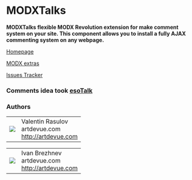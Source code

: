 # MODXTalks

**MODXTalks flexible MODX Revolution extension for make comment system on your site. This component allows you to install a fully AJAX commenting system on any webpage.**

[Homepage](http://modxtalks.artdevue.com)

[MODX extras](http://modx.com/extras/package/modxtalks)

[Issues Tracker](https://github.com/artdevue/modxTalks/issues)

### Comments idea took [esoTalk](http://esotalk.org)

### Authors
<table>
  <tr>
    <td><img src="http://www.gravatar.com/avatar/39ef1c740deff70b054c1d9ae8f86d02?s=60"></td>
    <td valign="middle">Valentin Rasulov<br>artdevue.com<br><a href="http://artdevue.com">http://artdevue.com</a></td>
  </tr>
</table>
<table>
   <tr>
    <td><img src="http://www.gravatar.com/avatar/3318fa1e75c440aed0ed05d3aba6a768?s=60"></td>
    <td valign="middle">Ivan Brezhnev<br>artdevue.com<br><a href="http://artdevue.com">http://artdevue.com</a></td>
  </tr>
</table>
